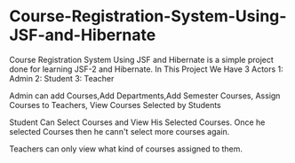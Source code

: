 # Course-Registration-System-Using-JSF-and-Hibernate

Course Registration System Using JSF and Hibernate is a simple project done for learning JSF-2 and Hibernate. 
In This Project We Have 3 Actors 1: Admin 2: Student 3: Teacher

Admin can add Courses,Add Departments,Add Semester Courses, Assign Courses to Teachers, View Courses Selected by Students

Student Can Select Courses and View His Selected Courses. Once he selected Courses then he cann't select more courses again.

Teachers can only view what kind of courses assigned to them.
